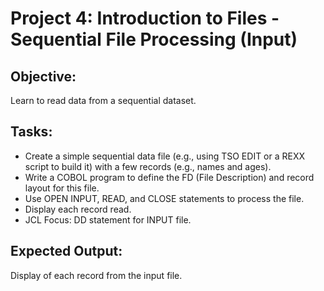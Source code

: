 # Project 4: Introduction to Files - Sequential File Processing (Input)

## Objective: 
Learn to read data from a sequential dataset.

## Tasks:
- Create a simple sequential data file (e.g., using TSO EDIT or a REXX script to build it) with a few records (e.g., names and ages).
- Write a COBOL program to define the FD (File Description) and record layout for this file.
- Use OPEN INPUT, READ, and CLOSE statements to process the file.
- Display each record read.
- JCL Focus: DD statement for INPUT file.

## Expected Output: 
Display of each record from the input file.
